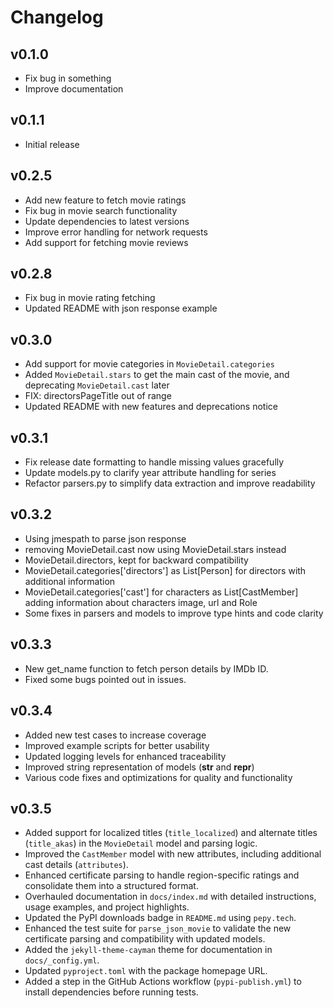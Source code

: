 # Changelog

## v0.1.0
- Fix bug in something
- Improve documentation

## v0.1.1
- Initial release

## v0.2.5
- Add new feature to fetch movie ratings
- Fix bug in movie search functionality
- Update dependencies to latest versions
- Improve error handling for network requests
- Add support for fetching movie reviews

## v0.2.8
- Fix bug in movie rating fetching
- Updated README with json response example

## v0.3.0
- Add support for movie categories in `MovieDetail.categories`
- Added `MovieDetail.stars` to get the main cast of the movie, and deprecating `MovieDetail.cast` later
- FIX: directorsPageTitle out of range
- Updated README with new features and deprecations notice

## v0.3.1
- Fix release date formatting to handle missing values gracefully
- Update models.py to clarify year attribute handling for series
- Refactor parsers.py to simplify data extraction and improve readability

## v0.3.2
- Using jmespath to parse json response 
- removing MovieDetail.cast now using MovieDetail.stars instead
- MovieDetail.directors, kept for backward compatibility 
- MovieDetail.categories['directors'] as List[Person] for directors with additional information
- MovieDetail.categories['cast'] for characters as List[CastMember] adding information about characters image, url and Role
- Some fixes in parsers and models to improve type hints and code clarity

## v0.3.3
- New get_name function to fetch person details by IMDb ID.
- Fixed some bugs pointed out in issues.

## v0.3.4
- Added new test cases to increase coverage
- Improved example scripts for better usability
- Updated logging levels for enhanced traceability
- Improved string representation of models (__str__ and __repr__)
- Various code fixes and optimizations for quality and functionality

## v0.3.5
- Added support for localized titles (`title_localized`) and alternate titles (`title_akas`) in the `MovieDetail` model and parsing logic.
- Improved the `CastMember` model with new attributes, including additional cast details (`attributes`).
- Enhanced certificate parsing to handle region-specific ratings and consolidate them into a structured format.
- Overhauled documentation in `docs/index.md` with detailed instructions, usage examples, and project highlights.
- Updated the PyPI downloads badge in `README.md` using `pepy.tech`.
- Enhanced the test suite for `parse_json_movie` to validate the new certificate parsing and compatibility with updated models.
- Added the `jekyll-theme-cayman` theme for documentation in `docs/_config.yml`.
- Updated `pyproject.toml` with the package homepage URL.
- Added a step in the GitHub Actions workflow (`pypi-publish.yml`) to install dependencies before running tests.
